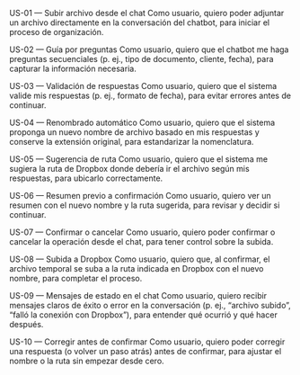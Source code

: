 US-01 — Subir archivo desde el chat
Como usuario, quiero poder adjuntar un archivo directamente en la conversación del chatbot, para iniciar el proceso de organización.

US-02 — Guía por preguntas
Como usuario, quiero que el chatbot me haga preguntas secuenciales (p. ej., tipo de documento, cliente, fecha), para capturar la información necesaria.

US-03 — Validación de respuestas
Como usuario, quiero que el sistema valide mis respuestas (p. ej., formato de fecha), para evitar errores antes de continuar.

US-04 — Renombrado automático
Como usuario, quiero que el sistema proponga un nuevo nombre de archivo basado en mis respuestas y conserve la extensión original, para estandarizar la nomenclatura.

US-05 — Sugerencia de ruta
Como usuario, quiero que el sistema me sugiera la ruta de Dropbox donde debería ir el archivo según mis respuestas, para ubicarlo correctamente.

US-06 — Resumen previo a confirmación
Como usuario, quiero ver un resumen con el nuevo nombre y la ruta sugerida, para revisar y decidir si continuar.

US-07 — Confirmar o cancelar
Como usuario, quiero poder confirmar o cancelar la operación desde el chat, para tener control sobre la subida.

US-08 — Subida a Dropbox
Como usuario, quiero que, al confirmar, el archivo temporal se suba a la ruta indicada en Dropbox con el nuevo nombre, para completar el proceso.

US-09 — Mensajes de estado en el chat
Como usuario, quiero recibir mensajes claros de éxito o error en la conversación (p. ej., “archivo subido”, “falló la conexión con Dropbox”), para entender qué ocurrió y qué hacer después.

US-10 — Corregir antes de confirmar
Como usuario, quiero poder corregir una respuesta (o volver un paso atrás) antes de confirmar, para ajustar el nombre o la ruta sin empezar desde cero.
